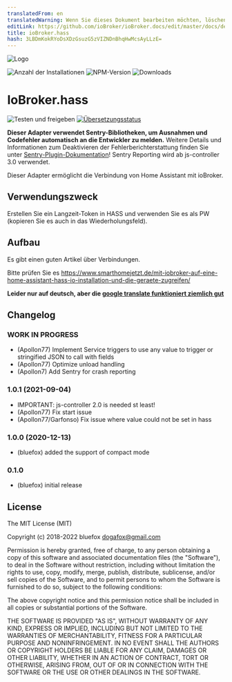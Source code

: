 ```yaml
---
translatedFrom: en
translatedWarning: Wenn Sie dieses Dokument bearbeiten möchten, löschen Sie bitte das Feld "translationsFrom". Andernfalls wird dieses Dokument automatisch erneut übersetzt
editLink: https://github.com/ioBroker/ioBroker.docs/edit/master/docs/de/adapterref/iobroker.hass/README.md
title: ioBroker.hass
hash: 3LBDmKokRYoDsXDzGsuzG5zVIZNDnBhqHwMcsAyLLzE=
---
```

![Logo](../../../en/adapterref/iobroker.hass/admin/hass.png)

![Anzahl der Installationen](http://iobroker.live/badges/hass-stable.svg)
![NPM-Version](http://img.shields.io/npm/v/iobroker.hass.svg)
![Downloads](https://img.shields.io/npm/dm/iobroker.hass.svg)

# IoBroker.hass
![Testen und freigeben](https://github.com/ioBroker/ioBroker.hass/workflows/Test%20and%20Release/badge.svg) [![Übersetzungsstatus](https://weblate.iobroker.net/widgets/adapters/-/hass/svg-badge.svg)](https://weblate.iobroker.net/engage/adapters/?utm_source=widget)

**Dieser Adapter verwendet Sentry-Bibliotheken, um Ausnahmen und Codefehler automatisch an die Entwickler zu melden.** Weitere Details und Informationen zum Deaktivieren der Fehlerberichterstattung finden Sie unter [Sentry-Plugin-Dokumentation](https://github.com/ioBroker/plugin-sentry#plugin-sentry)! Sentry Reporting wird ab js-controller 3.0 verwendet.

Dieser Adapter ermöglicht die Verbindung von Home Assistant mit ioBroker.

## Verwendungszweck
Erstellen Sie ein Langzeit-Token in HASS und verwenden Sie es als PW (kopieren Sie es auch in das Wiederholungsfeld).

## Aufbau
Es gibt einen guten Artikel über Verbindungen.

Bitte prüfen Sie es https://www.smarthomejetzt.de/mit-iobroker-auf-eine-home-assistant-hass-io-installation-und-die-geraete-zugreifen/

**Leider nur auf deutsch, aber die [google translate funktioniert ziemlich gut](https://translate.google.com/translate?hl=en&sl=de&tl=en&u=https%3A%2F%2Fwww.smarthomejetzt.de%2Fmit-iobroker-auf-eine-home-assistant-hass-io-installation-und-die-geraete-zugreifen%2F)**

<!-- Platzhalter für die nächste Version (am Zeilenanfang):

### __LAUFENDE ARBEIT__ -->

## Changelog

### __WORK IN PROGRESS__
* (Apollon77) Implement Service triggers to use any value to trigger or stringified JSON to call with fields
* (Apollon77) Optimize unload handling
* (Apollon7) Add Sentry for crash reporting

### 1.0.1 (2021-09-04)
* IMPORTANT: js-controller 2.0 is needed st least!
* (Apollon77) Fix start issue
* (Apollon77/Garfonso) Fix issue where value could not be set in hass

### 1.0.0 (2020-12-13)
* (bluefox) added the support of compact mode

### 0.1.0
* (bluefox) initial release

## License
The MIT License (MIT)

Copyright (c) 2018-2022 bluefox <dogafox@gmail.com>

Permission is hereby granted, free of charge, to any person obtaining a copy
of this software and associated documentation files (the "Software"), to deal
in the Software without restriction, including without limitation the rights
to use, copy, modify, merge, publish, distribute, sublicense, and/or sell
copies of the Software, and to permit persons to whom the Software is
furnished to do so, subject to the following conditions:

The above copyright notice and this permission notice shall be included in
all copies or substantial portions of the Software.

THE SOFTWARE IS PROVIDED "AS IS", WITHOUT WARRANTY OF ANY KIND, EXPRESS OR
IMPLIED, INCLUDING BUT NOT LIMITED TO THE WARRANTIES OF MERCHANTABILITY,
FITNESS FOR A PARTICULAR PURPOSE AND NONINFRINGEMENT. IN NO EVENT SHALL THE
AUTHORS OR COPYRIGHT HOLDERS BE LIABLE FOR ANY CLAIM, DAMAGES OR OTHER
LIABILITY, WHETHER IN AN ACTION OF CONTRACT, TORT OR OTHERWISE, ARISING FROM,
OUT OF OR IN CONNECTION WITH THE SOFTWARE OR THE USE OR OTHER DEALINGS IN
THE SOFTWARE.
